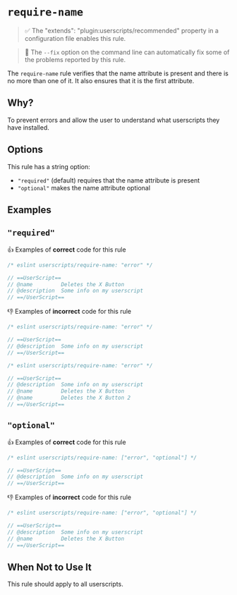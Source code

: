 # `require-name`

> ✅ The "extends": "plugin:userscripts/recommended" property in a configuration file enables this rule.

> 🔧 The `--fix` option on the command line can automatically fix some of the problems reported by this rule.

The `require-name` rule verifies that the name attribute is present and there is no more than one of it. It also ensures that it is the first attribute.

## Why?

To prevent errors and allow the user to understand what userscripts they have installed.

## Options

This rule has a string option:

- `"required"` (default) requires that the name attribute is present
- `"optional"` makes the name attribute optional

## Examples

## `"required"`

👍 Examples of **correct** code for this rule

```js
/* eslint userscripts/require-name: "error" */

// ==UserScript==
// @name         Deletes the X Button
// @description  Some info on my userscript
// ==/UserScript==
```

👎︎ Examples of **incorrect** code for this rule

```js
/* eslint userscripts/require-name: "error" */

// ==UserScript==
// @description  Some info on my userscript
// ==/UserScript==
```

```js
/* eslint userscripts/require-name: "error" */

// ==UserScript==
// @description  Some info on my userscript
// @name         Deletes the X Button
// @name         Deletes the X Button 2
// ==/UserScript==
```

## `"optional"`

👍 Examples of **correct** code for this rule

```js
/* eslint userscripts/require-name: ["error", "optional"] */

// ==UserScript==
// @description  Some info on my userscript
// ==/UserScript==
```

👎︎ Examples of **incorrect** code for this rule

```js
/* eslint userscripts/require-name: ["error", "optional"] */

// ==UserScript==
// @description  Some info on my userscript
// @name         Deletes the X Button
// ==/UserScript==
```

## When Not to Use It

This rule should apply to all userscripts.
